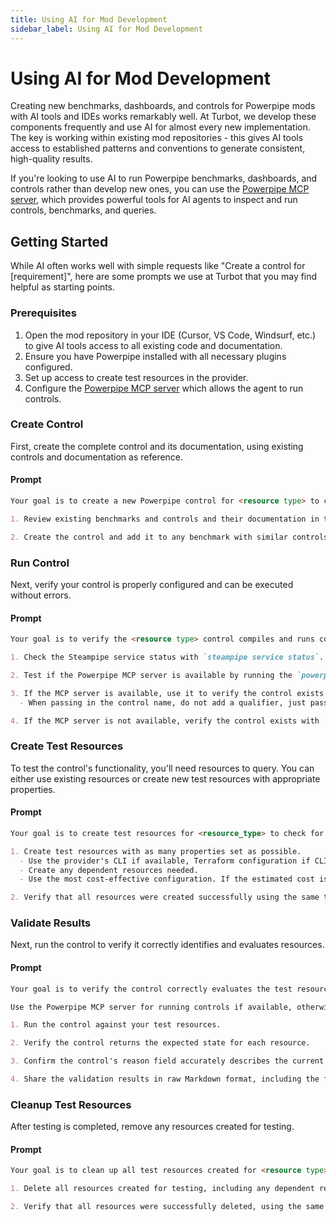 ```yaml
---
title: Using AI for Mod Development
sidebar_label: Using AI for Mod Development
---
```


# Using AI for Mod Development

Creating new benchmarks, dashboards, and controls for Powerpipe mods with AI tools and IDEs works remarkably well. At Turbot, we develop these components frequently and use AI for almost every new implementation. The key is working within existing mod repositories - this gives AI tools access to established patterns and conventions to generate consistent, high-quality results.

If you're looking to use AI to run Powerpipe benchmarks, dashboards, and controls rather than develop new ones, you can use the [Powerpipe MCP server](../run/mcp), which provides powerful tools for AI agents to inspect and run controls, benchmarks, and queries.

## Getting Started

While AI often works well with simple requests like "Create a control for [requirement]", here are some prompts we use at Turbot that you may find helpful as starting points.

### Prerequisites

1. Open the mod repository in your IDE (Cursor, VS Code, Windsurf, etc.) to give AI tools access to all existing code and documentation.
2. Ensure you have Powerpipe installed with all necessary plugins configured.
3. Set up access to create test resources in the provider.
4. Configure the [Powerpipe MCP server](https://github.com/turbot/powerpipe-mcp) which allows the agent to run controls.

### Create Control

First, create the complete control and its documentation, using existing controls and documentation as reference.

#### Prompt

```md
Your goal is to create a new Powerpipe control for <resource type> to check for <condition>.

1. Review existing benchmarks and controls and their documentation in the mod to understand the established patterns, naming conventions, and query structure.

2. Create the control and add it to any benchmark with similar controls in it.
```

### Run Control

Next, verify your control is properly configured and can be executed without errors.

#### Prompt

```md
Your goal is to verify the <resource type> control compiles and runs correctly.

1. Check the Steampipe service status with `steampipe service status`. Start it with `steampipe service start` if not running, or restart it with `steampipe service restart` if already running.

2. Test if the Powerpipe MCP server is available by running the `powerpipe_mod_location` tool.

3. If the MCP server is available, use it to verify the control exists and can be run successfully.
  - When passing in the control name, do not add a qualifier, just pass the control name

4. If the MCP server is not available, verify the control exists with `powerpipe control list` and can be run with `powerpipe control run <control_name>`.
```

### Create Test Resources

To test the control's functionality, you'll need resources to query. You can either use existing resources or create new test resources with appropriate properties.

#### Prompt

```md
Your goal is to create test resources for <resource_type> to check for <condition> to validate your Powerpipe control implementation.

1. Create test resources with as many properties set as possible.
  - Use the provider's CLI if available, Terraform configuration if CLI isn't available, or API calls via shell script as a last resort.
  - Create any dependent resources needed.
  - Use the most cost-effective configuration. If the estimated cost is high, e.g., $50, warn about the expense rather than proceeding.

2. Verify that all resources were created successfully using the same tool or method used for creation.
```

### Validate Results

Next, run the control to verify it correctly identifies and evaluates resources.

#### Prompt

```md
Your goal is to verify the control correctly evaluates the test resources.

Use the Powerpipe MCP server for running controls if available, otherwise use the `powerpipe` CLI commands directly.

1. Run the control against your test resources.

2. Verify the control returns the expected state for each resource.

3. Confirm the control's reason field accurately describes the current state of the resource.

4. Share the validation results in raw Markdown format, including the full control output showing resource evaluation.
```

### Cleanup Test Resources

After testing is completed, remove any resources created for testing.

#### Prompt

```md
Your goal is to clean up all test resources created for <resource type> validation to avoid ongoing costs.

1. Delete all resources created for testing, including any dependent resources, using the same method that was used to create them.

2. Verify that all resources were successfully deleted, using the same method that was used to delete them.
```
